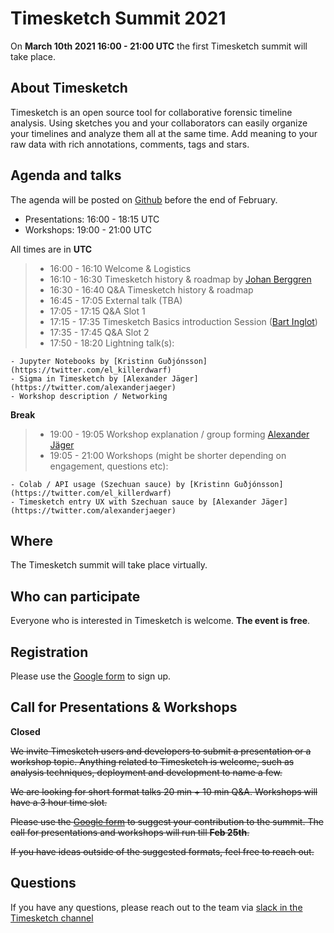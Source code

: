 # Timesketch Summit 2021

On **March 10th 2021 16:00 - 21:00 UTC** the first Timesketch summit will
take place.

## About Timesketch

Timesketch is an open source tool for collaborative forensic timeline analysis.
Using sketches you and your collaborators can easily organize your timelines and
analyze them all at the same time. Add meaning to your raw data with rich
annotations, comments, tags and stars.

## Agenda and talks

The agenda will be posted on
[Github](https://github.com/google/timesketch/tree/master/docs/events/2021_timesketch_summit.md)
before the end of February.

- Presentations: 16:00 - 18:15 UTC
- Workshops: 19:00 - 21:00 UTC

All times are in **UTC**

>- 16:00 - 16:10	Welcome & Logistics
>- 16:10 - 16:30	Timesketch history & roadmap by [Johan Berggren](https://twitter.com/jberggren)
>- 16:30 - 16:40	Q&A Timesketch history & roadmap
>- 16:45 - 17:05	External talk (TBA)
>- 17:05 - 17:15	Q&A Slot 1
>- 17:15 - 17:35	Timesketch Basics introduction Session ([Bart Inglot](https://twitter.com/BartInglot))
>- 17:35 - 17:45	Q&A Slot 2 
>- 17:50 - 18:20	Lightning talk(s): 

```- DFTimewolf by [Thomas Chopitea](https://twitter.com/tomchop_)
- Jupyter Notebooks by [Kristinn Guðjónsson](https://twitter.com/el_killerdwarf)
- Sigma in Timesketch by [Alexander Jäger](https://twitter.com/alexanderjaeger)
- Workshop description / Networking
```

**Break**

>- 19:00 - 19:05	Workshop explanation / group forming [Alexander Jäger](https://twitter.com/alexanderjaeger)
>- 19:05 - 21:00	Workshops (might be shorter depending on engagement, questions etc): 

```
- Colab / API usage (Szechuan sauce) by [Kristinn Guðjónsson](https://twitter.com/el_killerdwarf)
- Timesketch entry UX with Szechuan sauce by [Alexander Jäger](https://twitter.com/alexanderjaeger)
```

## Where

The Timesketch summit will take place virtually.

## Who can participate

Everyone who is interested in Timesketch is welcome. **The event is free**.

## Registration

Please use the [Google form](https://forms.gle/1D23n4SkoCPay1eDA) to sign up.

## Call for Presentations & Workshops

**Closed**

~~We invite Timesketch users and developers to submit a presentation or a workshop
topic. Anything related to Timesketch is welcome, such as analysis techniques,
deployment and development to name a few.~~

~~We are looking for short format talks 20 min + 10 min Q&A. Workshops will have
a 3 hour time slot.~~

~~Please use the [Google form](https://forms.gle/1D23n4SkoCPay1eDA) to suggest
your contribution to the summit. The call for presentations and workshops will
run till **Feb 25th**.~~

~~If you have ideas outside of the suggested formats, feel free to reach out.~~

## Questions

If you have any questions, please reach out to the team via 
[slack in the Timesketch channel](https://github.com/open-source-dfir/slack)
